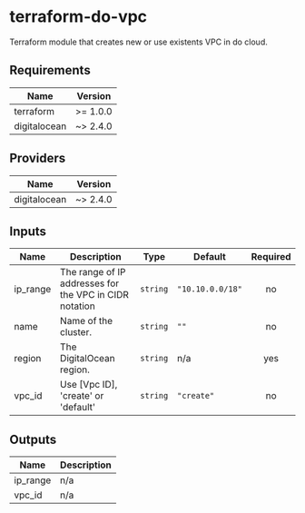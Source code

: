 # terraform-do-vpc
Terraform module that creates new or use existents VPC in do cloud.

<!-- BEGINNING OF PRE-COMMIT-TERRAFORM DOCS HOOK -->
## Requirements

| Name | Version |
|------|---------|
| terraform | >= 1.0.0 |
| digitalocean | ~> 2.4.0 |

## Providers

| Name | Version |
|------|---------|
| digitalocean | ~> 2.4.0 |

## Inputs

| Name | Description | Type | Default | Required |
|------|-------------|------|---------|:--------:|
| ip\_range | The range of IP addresses for the VPC in CIDR notation | `string` | `"10.10.0.0/18"` | no |
| name | Name of the cluster. | `string` | `""` | no |
| region | The DigitalOcean region. | `string` | n/a | yes |
| vpc\_id | Use [Vpc ID], 'create' or 'default' | `string` | `"create"` | no |

## Outputs

| Name | Description |
|------|-------------|
| ip\_range | n/a |
| vpc\_id | n/a |

<!-- END OF PRE-COMMIT-TERRAFORM DOCS HOOK -->
